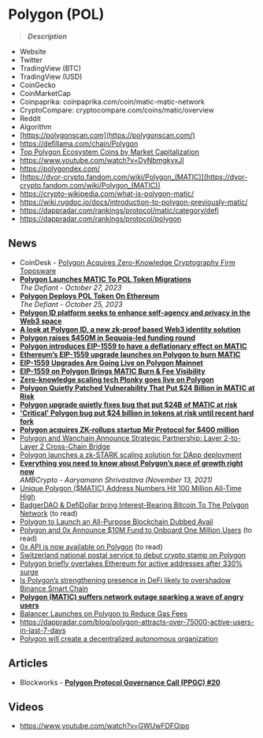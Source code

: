 # Polygon (POL)

> **_Description_**

- Website
- Twitter
- TradingView (BTC)
- TradingView (USD)
- CoinGecko
- CoinMarketCap
- Coinpaprika: coinpaprika.com/coin/matic-matic-network
- CryptoCompare: cryptocompare.com/coins/matic/overview
- Reddit
- Algorithm
- [https://polygonscan.com](https://polygonscan.com/)
- https://defillama.com/chain/Polygon
- [Top Polygon Ecosystem Coins by Market Capitalization](https://www.coingecko.com/en/categories/polygon-ecosystem)
- https://www.youtube.com/watch?v=DyNbmgkyxJI
- https://polygondex.com/
- [https://dyor-crypto.fandom.com/wiki/Polygon_(MATIC)](https://dyor-crypto.fandom.com/wiki/Polygon_(MATIC))
- https://crypto-wikipedia.com/what-is-polygon-matic/
- https://wiki.rugdoc.io/docs/introduction-to-polygon-previously-matic/
- https://dappradar.com/rankings/protocol/matic/category/defi
- https://dappradar.com/rankings/protocol/polygon

## News

- CoinDesk - [Polygon Acquires Zero-Knowledge Cryptography Firm Toposware](https://www.coindesk.com/tech/2024/06/04/polygon-acquires-zero-knowledge-cryptography-firm-toposware/)
- [**Polygon Launches MATIC To POL Token Migrations**](https://thedefiant.io/polygon-launches-matic-to-pol-token-migrations)
  <br/>_The Defiant - October 27, 2023_
- [**Polygon Deploys POL Token On Ethereum**](https://thedefiant.io/polygon-deploys-pol-token-on-ethereum)
  <br/>_The Defiant - October 25, 2023_
- [**Polygon ID platform seeks to enhance self-agency and privacy in the Web3 space**](https://cointelegraph.com/news/polygon-id-platform-seeks-to-enhance-self-agency-and-privacy-in-the-web3-space)
- [**A look at Polygon ID, a new zk-proof based Web3 identity solution**](https://cryptoslate.com/polygons-new-zk-proof-based-web3-identity-service/)
- [**Polygon raises $450M in Sequoia-led funding round**](https://cointelegraph.com/news/polygon-raises-450m-in-sequoia-led-funding-round)
- [**Polygon introduces EIP-1559 to have a deflationary effect on MATIC**](https://ambcrypto.com/polygon-introduces-eip-1559-to-have-a-deflationary-effect-on-matic)
- [**Ethereum’s EIP-1559 upgrade launches on Polygon to burn MATIC**](https://cointelegraph.com/news/ethereum-eip-1559-upgrade-launches-on-polygon-to-burn-matic)
- [**EIP-1559 Upgrades Are Going Live on Polygon Mainnet**](https://blog.polygon.technology/eip-1559-upgrades-are-going-live-on-polygon-mainnet/)
- [**EIP-1559 on Polygon Brings MATIC Burn & Fee Visibility**](https://dappradar.com/blog/eip-1559-on-polygon-brings-matic-burn-fee-visibility)
- [**Zero-knowledge scaling tech Plonky goes live on Polygon**](https://cointelegraph.com/news/zero-knowledge-scaling-tech-plonky-goes-live-on-polygon)
- [**Polygon Quietly Patched Vulnerability That Put $24 Billion in MATIC at Risk**](https://decrypt.co/89514/polygon-quietly-patched-vulnerability-that-put-24-billion-in-matic-at-risk)
- [**Polygon upgrade quietly fixes bug that put $24B of MATIC at risk**](https://cointelegraph.com/news/polygon-upgrade-quietly-fixes-bug-that-put-24b-of-matic-at-risk)
- [**'Critical' Polygon bug put $24 billion in tokens at risk until recent hard fork**](https://www.theblockcrypto.com/post/128784/polygon-critical-bug-24-billion-matic-tokens-at-risk-hard-fork)
- [**Polygon acquires ZK-rollups startup Mir Protocol for $400 million**](https://www.theblockcrypto.com/post/126991/polygon-acquires-mir-protocol-400-million-zk-rollups)
- [Polygon and Wanchain Announce Strategic Partnership: Layer 2-to-Layer 2 Cross-Chain Bridge](https://www.crypto-news.net/polygon-and-wanchain-announce-strategic-partnership-plan-to-launch-worlds-first-direct-decentralized-layer-2-to-layer-2-cross-chain-bridge/)
- [Polygon launches a zk-STARK scaling solution for DApp deployment](https://cointelegraph.com/news/polygon-launches-a-zk-stark-scaling-solution-for-dapp-deployment)
- [**Everything you need to know about Polygon’s pace of growth right now**](https://ambcrypto.com/everything-you-need-to-know-about-polygons-pace-of-growth-right-now)
  <br/>*AMBCrypto - Aaryamann Shrivastava (November 13, 2021)*
- [Unique Polygon ($MATIC) Address Numbers Hit 100 Million All-Time High](https://www.cryptoglobe.com/latest/2021/10/unique-polygon-matic-address-numbers-hit-100-million-all-time-high/)
- [BadgerDAO & DefiDollar bring Interest-Bearing Bitcoin To The Polygon Network](https://cryptopotato.com/badgerdao-defidollar-bring-interest-bearing-bitcoin-to-the-polygon-network/) (to read)
- [Polygon to Launch an All-Purpose Blockchain Dubbed Avail](https://cryptopotato.com/polygon-to-launch-an-all-purpose-blockchain-dubbed-avail/)
- [Polygon and 0x Announce $10M Fund to Onboard One Million Users](https://cryptopotato.com/polygon-and-0x-announce-10m-fund-to-onboard-one-million-users/) (to read)
- [0x API is now available on Polygon](https://blog.0xproject.com/0x-api-is-now-live-on-polygon-ce61faa2f99b) (to read)
- [Switzerland national postal service to debut crypto stamp on Polygon](https://cointelegraph.com/news/switzerland-national-postal-service-to-debut-crypto-stamp)
- [Polygon briefly overtakes Ethereum for active addresses after 330% surge](https://cointelegraph.com/news/polygon-briefly-overtakes-ethereum-for-active-addresses-after-330-surge)
- [Is Polygon’s strengthening presence in DeFi likely to overshadow Binance Smart Chain](https://ambcrypto.com/is-polygons-strengthening-presence-in-defi-likely-to-overshadow-binance-smart-chain)
- [**Polygon (MATIC) suffers network outage sparking a wave of angry users**](https://cryptoslate.com/polygon-matic-suffers-network-outage-sparking-a-wave-of-angry-users/)
- [Balancer Launches on Polygon to Reduce Gas Fees](https://cryptopotato.com/balancer-launches-on-polygon-to-reduce-gas-fees/)
- https://dappradar.com/blog/polygon-attracts-over-75000-active-users-in-last-7-days
- [Polygon will create a decentralized autonomous organization](https://cointelegraph.com/news/polygon-will-create-a-decentralized-autonomous-organization)

## Articles
- Blockworks - [**Polygon Protocol Governance Call (PPGC) #20**](https://app.blockworksresearch.com/unlocked/polygon-protocol-governance-call-ppgc-20)

## Videos
- https://www.youtube.com/watch?v=GWUwFDFOipo

